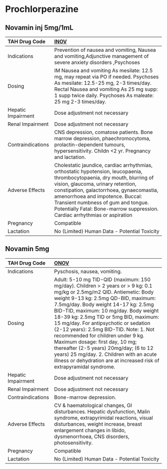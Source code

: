 # Prochlorperazine

## Novamin inj 5mg/1mL

| TAH Drug Code      | [**INOV**](https://www.tahsda.org.tw/drugs/hissearch.php?drug_code=INOV)                                                                                                                                                                                                                                                                                           |
|:-------------------|:-------------------------------------------------------------------------------------------------------------------------------------------------------------------------------------------------------------------------------------------------------------------------------------------------------------------------------------------------------------------|
| Indications        | Prevention of nausea and vomiting, Nausea and vomiting,Adjunctive management of severe anxiety disorders ,Psychoses                                                                                                                                                                                                                                                |
| Dosing             | IM Nausea and vomiting As mesilate: 12.5 mg, may repeat via PO if needed. Psychoses As mesilate: 12.5-25 mg, 2-3 times/day. Rectal Nausea and vomiting As 25 mg supp: 1 supp twice daily. Psychoses As maleate: 25 mg 2-3 times/day.                                                                                                                               |
| Hepatic Impairment | Dose adjustment not necessary                                                                                                                                                                                                                                                                                                                                      |
| Renal Impairment   | Dose adjustment not necessary                                                                                                                                                                                                                                                                                                                                      |
| Contraindications  | CNS depression, comatose patients. Bone marrow depression, phaechromocytoma, prolactin-dependent tumours, hypersensitivity. Childn <2 yr. Pregnancy and lactation.                                                                                                                                                                                                 |
| Adverse Effects    | Cholestatic jaundice, cardiac arrhythmias, orthostatic hypotension, leucopaenia, thrombocytopaenia, dry mouth, blurring of vision, glaucoma, urinary retention, constipation, galactorrhoea, gynaecomastia, amenorrhoea and impotence. Buccal: Transient numbness of gum and tongue. Potentially Fatal: Bone-marrow suppression. Cardiac arrhythmias or aspiration |
| Pregnancy          | Compatible                                                                                                                                                                                                                                                                                                                                                         |
| Lactation          | No (Limited) Human Data - Potential Toxicity                                                                                                                                                                                                                                                                                                                       |

## Novamin 5mg

| TAH Drug Code      | [**ONOV**](https://www.tahsda.org.tw/drugs/hissearch.php?drug_code=ONOV)                                                                                                                                                                                                                                                                                                                                                                                                                                                                                                                                         |
|:-------------------|:-----------------------------------------------------------------------------------------------------------------------------------------------------------------------------------------------------------------------------------------------------------------------------------------------------------------------------------------------------------------------------------------------------------------------------------------------------------------------------------------------------------------------------------------------------------------------------------------------------------------|
| Indications        | Pyschosis, nausea, vomiting.                                                                                                                                                                                                                                                                                                                                                                                                                                                                                                                                                                                     |
| Dosing             | Adult: 5-10 mg TID-QID (maximum: 150 mg/day). Children > 2 years or > 9 kg: 0.1 mg/kg or 2.5mg/m2 QID. Antiemetic: Body weight 9-13 kg: 2.5mg QD-BID, maximum: 7.5mg/day. Body weight 14-17 kg: 2.5mg BID-TID, maximum: 10 mg/day. Body weight 18-39 kg: 2.5mg TID or 5mg BID, maximum: 15 mg/day. For antipsychotic or sedation (2-12 years): 2.5mg BID-TID. Note: 1. Not recommended for children under 9 kg. Maximum dosage: first day, 10 mg; thereafter (2-5 years) 20mg/day; (6 to 12 years) 25 mg/day. 2. Children with an acute illness or dehydration are at increased risk of extrapyramidal syndrome. |
| Hepatic Impairment | Dose adjustment not necessary                                                                                                                                                                                                                                                                                                                                                                                                                                                                                                                                                                                    |
| Renal Impairment   | Dose adjustment not necessary                                                                                                                                                                                                                                                                                                                                                                                                                                                                                                                                                                                    |
| Contraindications  | Bone-marrow depression.                                                                                                                                                                                                                                                                                                                                                                                                                                                                                                                                                                                          |
| Adverse Effects    | CV & haematological changes, GI disturbances. Hepatic dysfunction, Malin syndrome, extrapyrimidal reactions, visual disturbances, weight increase, breast enlargement changes in libido, dysmenorrhoea, CNS disorders, photosensitivity.                                                                                                                                                                                                                                                                                                                                                                         |
| Pregnancy          | Compatible                                                                                                                                                                                                                                                                                                                                                                                                                                                                                                                                                                                                       |
| Lactation          | No (Limited) Human Data - Potential Toxicity                                                                                                                                                                                                                                                                                                                                                                                                                                                                                                                                                                     |

